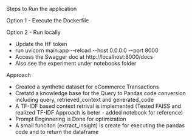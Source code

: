 Steps to Run the application

Option 1 - Execute the Dockerfile

Option 2 - Run locally

*    Update the HF token
*    run uvicorn main:app --reload --host 0.0.0.0 --port 8000
*    Access the Swagger doc at http://localhost:8000/docs
*    Also see the experiment under notebooks folder

Approach

* Created a synthetic dataset for eCommerce Transactions
* Cretatd a knowledge base for the Query to Pandas code conversion including query, retrieved_context and generated_code
* A TF-IDF based context retrival is implemented (Tested FAISS and realized TF-IDF Approach is beter - added notebook for reference)
* Prompt Enginnering is Done for optimization 
* A small funciton (extract_insight) is create for executing the pandas code and to return the dataframe
